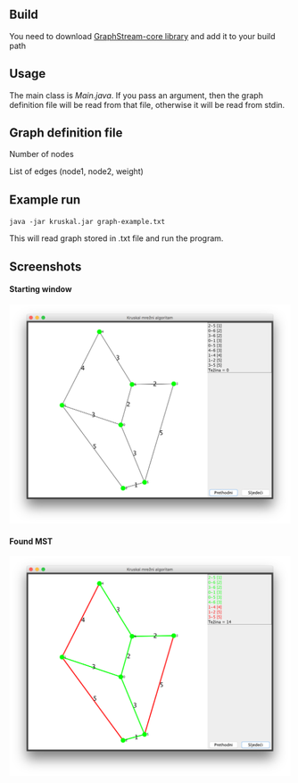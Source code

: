## Build
You need to download [GraphStream-core library](http://graphstream-project.org/download/) and add it to your build path

## Usage
The main class is *Main.java*. If you pass an argument, then the graph definition file will be read from that file, otherwise it will be read from stdin.

## Graph definition file
Number of nodes

List of edges (node1, node2, weight)

## Example run
`java -jar kruskal.jar graph-example.txt`

This will read graph stored in .txt file and run the program.

## Screenshots

#### Starting window
![Starting window](images/start.png)

#### Found MST
![MST](images/end.png)